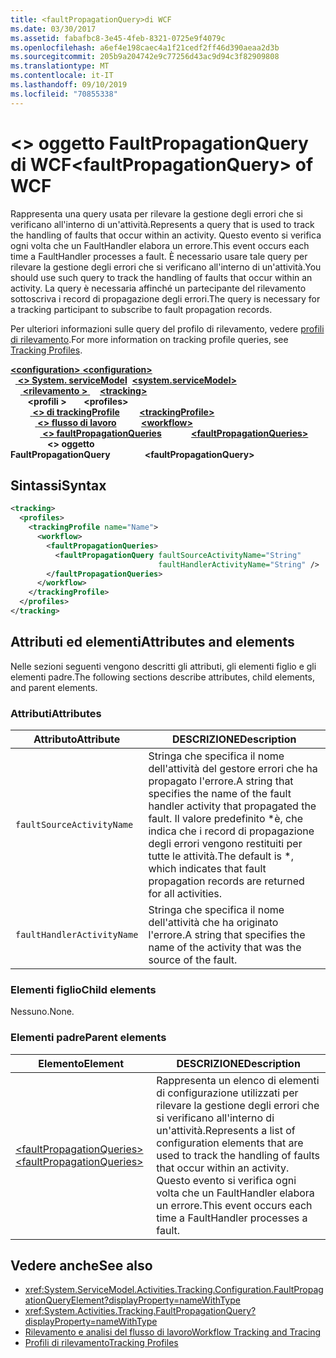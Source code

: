 ```yaml
---
title: <faultPropagationQuery>di WCF
ms.date: 03/30/2017
ms.assetid: fabafbc8-3e45-4feb-8321-0725e9f4079c
ms.openlocfilehash: a6ef4e198caec4a1f21cedf2ff46d390aeaa2d3b
ms.sourcegitcommit: 205b9a204742e9c77256d43ac9d94c3f82909808
ms.translationtype: MT
ms.contentlocale: it-IT
ms.lasthandoff: 09/10/2019
ms.locfileid: "70855338"
---
```

# <a name="faultpropagationquery-of-wcf"></a><span data-ttu-id="d2f8f-102">\<> oggetto FaultPropagationQuery di WCF</span><span class="sxs-lookup"><span data-stu-id="d2f8f-102">\<faultPropagationQuery> of WCF</span></span>

<span data-ttu-id="d2f8f-103">Rappresenta una query usata per rilevare la gestione degli errori che si verificano all'interno di un'attività.</span><span class="sxs-lookup"><span data-stu-id="d2f8f-103">Represents a query that is used to track the handling of faults that occur within an activity.</span></span>  <span data-ttu-id="d2f8f-104">Questo evento si verifica ogni volta che un FaultHandler elabora un errore.</span><span class="sxs-lookup"><span data-stu-id="d2f8f-104">This event occurs each time a FaultHandler processes a fault.</span></span> <span data-ttu-id="d2f8f-105">È necessario usare tale query per rilevare la gestione degli errori che si verificano all'interno di un'attività.</span><span class="sxs-lookup"><span data-stu-id="d2f8f-105">You should use such query to track the handling of faults that occur within an activity.</span></span> <span data-ttu-id="d2f8f-106">La query è necessaria affinché un partecipante del rilevamento sottoscriva i record di propagazione degli errori.</span><span class="sxs-lookup"><span data-stu-id="d2f8f-106">The query is necessary for a  tracking participant to subscribe to fault propagation records.</span></span>

<span data-ttu-id="d2f8f-107">Per ulteriori informazioni sulle query del profilo di rilevamento, vedere [profili di rilevamento](../../../windows-workflow-foundation/tracking-profiles.md).</span><span class="sxs-lookup"><span data-stu-id="d2f8f-107">For more information on tracking profile queries, see [Tracking Profiles](../../../windows-workflow-foundation/tracking-profiles.md).</span></span>

<span data-ttu-id="d2f8f-108">[ **\<configuration>** ](../configuration-element.md)</span><span class="sxs-lookup"><span data-stu-id="d2f8f-108">[**\<configuration>**](../configuration-element.md)</span></span>\
<span data-ttu-id="d2f8f-109">&nbsp;&nbsp;[ **\<> System. serviceModel**](system-servicemodel.md)</span><span class="sxs-lookup"><span data-stu-id="d2f8f-109">&nbsp;&nbsp;[**\<system.serviceModel>**](system-servicemodel.md)</span></span>\
<span data-ttu-id="d2f8f-110">&nbsp;&nbsp;&nbsp;&nbsp;[ **\<rilevamento >** ](tracking-of-wcf.md)</span><span class="sxs-lookup"><span data-stu-id="d2f8f-110">&nbsp;&nbsp;&nbsp;&nbsp;[**\<tracking>**](tracking-of-wcf.md)</span></span>\
<span data-ttu-id="d2f8f-111">&nbsp;&nbsp;&nbsp;&nbsp;&nbsp;&nbsp; **\<profili >** </span><span class="sxs-lookup"><span data-stu-id="d2f8f-111">&nbsp;&nbsp;&nbsp;&nbsp;&nbsp;&nbsp;**\<profiles>**</span></span>\
<span data-ttu-id="d2f8f-112">&nbsp;&nbsp;&nbsp;&nbsp;&nbsp;&nbsp;&nbsp;&nbsp;[ **\<> di trackingProfile**](trackingprofile-of-wcf.md)</span><span class="sxs-lookup"><span data-stu-id="d2f8f-112">&nbsp;&nbsp;&nbsp;&nbsp;&nbsp;&nbsp;&nbsp;&nbsp;[**\<trackingProfile>**](trackingprofile-of-wcf.md)</span></span>\
<span data-ttu-id="d2f8f-113">&nbsp;&nbsp;&nbsp;&nbsp;&nbsp;&nbsp;&nbsp;&nbsp;&nbsp;&nbsp;[ **\<> flusso di lavoro**](workflow-of-wcf.md)</span><span class="sxs-lookup"><span data-stu-id="d2f8f-113">&nbsp;&nbsp;&nbsp;&nbsp;&nbsp;&nbsp;&nbsp;&nbsp;&nbsp;&nbsp;[**\<workflow>**](workflow-of-wcf.md)</span></span>\
<span data-ttu-id="d2f8f-114">&nbsp;&nbsp;&nbsp;&nbsp;&nbsp;&nbsp;&nbsp;&nbsp;&nbsp;&nbsp;&nbsp;&nbsp;[ **\<> faultPropagationQueries**](faultpropagationqueries-of-wcf.md)</span><span class="sxs-lookup"><span data-stu-id="d2f8f-114">&nbsp;&nbsp;&nbsp;&nbsp;&nbsp;&nbsp;&nbsp;&nbsp;&nbsp;&nbsp;&nbsp;&nbsp;[**\<faultPropagationQueries>**](faultpropagationqueries-of-wcf.md)</span></span>\
<span data-ttu-id="d2f8f-115">&nbsp;&nbsp;&nbsp;&nbsp;&nbsp;&nbsp;&nbsp;&nbsp;&nbsp;&nbsp;&nbsp;&nbsp;&nbsp;&nbsp; **\<> oggetto FaultPropagationQuery**</span><span class="sxs-lookup"><span data-stu-id="d2f8f-115">&nbsp;&nbsp;&nbsp;&nbsp;&nbsp;&nbsp;&nbsp;&nbsp;&nbsp;&nbsp;&nbsp;&nbsp;&nbsp;&nbsp;**\<faultPropagationQuery>**</span></span>  

## <a name="syntax"></a><span data-ttu-id="d2f8f-116">Sintassi</span><span class="sxs-lookup"><span data-stu-id="d2f8f-116">Syntax</span></span>

```xml
<tracking>
  <profiles>
    <trackingProfile name="Name">
      <workflow>
        <faultPropagationQueries>
          <faultPropagationQuery faultSourceActivityName="String"
                                 faultHandlerActivityName="String" />
        </faultPropagationQueries>
      </workflow>
    </trackingProfile>
  </profiles>
</tracking>
```

## <a name="attributes-and-elements"></a><span data-ttu-id="d2f8f-117">Attributi ed elementi</span><span class="sxs-lookup"><span data-stu-id="d2f8f-117">Attributes and elements</span></span>

<span data-ttu-id="d2f8f-118">Nelle sezioni seguenti vengono descritti gli attributi, gli elementi figlio e gli elementi padre.</span><span class="sxs-lookup"><span data-stu-id="d2f8f-118">The following sections describe attributes, child elements, and parent elements.</span></span>

### <a name="attributes"></a><span data-ttu-id="d2f8f-119">Attributi</span><span class="sxs-lookup"><span data-stu-id="d2f8f-119">Attributes</span></span>

|<span data-ttu-id="d2f8f-120">Attributo</span><span class="sxs-lookup"><span data-stu-id="d2f8f-120">Attribute</span></span>|<span data-ttu-id="d2f8f-121">DESCRIZIONE</span><span class="sxs-lookup"><span data-stu-id="d2f8f-121">Description</span></span>|
|---------------|-----------------|
|`faultSourceActivityName`|<span data-ttu-id="d2f8f-122">Stringa che specifica il nome dell'attività del gestore errori che ha propagato l'errore.</span><span class="sxs-lookup"><span data-stu-id="d2f8f-122">A string that specifies the name of the fault handler activity that propagated the fault.</span></span> <span data-ttu-id="d2f8f-123">Il valore predefinito \*è, che indica che i record di propagazione degli errori vengono restituiti per tutte le attività.</span><span class="sxs-lookup"><span data-stu-id="d2f8f-123">The default is \*, which indicates that fault propagation records are returned for all activities.</span></span>|
|`faultHandlerActivityName`|<span data-ttu-id="d2f8f-124">Stringa che specifica il nome dell'attività che ha originato l'errore.</span><span class="sxs-lookup"><span data-stu-id="d2f8f-124">A string that specifies the name of the activity that was the source of the fault.</span></span>|

### <a name="child-elements"></a><span data-ttu-id="d2f8f-125">Elementi figlio</span><span class="sxs-lookup"><span data-stu-id="d2f8f-125">Child elements</span></span>

<span data-ttu-id="d2f8f-126">Nessuno.</span><span class="sxs-lookup"><span data-stu-id="d2f8f-126">None.</span></span>

### <a name="parent-elements"></a><span data-ttu-id="d2f8f-127">Elementi padre</span><span class="sxs-lookup"><span data-stu-id="d2f8f-127">Parent elements</span></span>

|<span data-ttu-id="d2f8f-128">Elemento</span><span class="sxs-lookup"><span data-stu-id="d2f8f-128">Element</span></span>|<span data-ttu-id="d2f8f-129">DESCRIZIONE</span><span class="sxs-lookup"><span data-stu-id="d2f8f-129">Description</span></span>|
|-------------|-----------------|
|[<span data-ttu-id="d2f8f-130">\<faultPropagationQueries></span><span class="sxs-lookup"><span data-stu-id="d2f8f-130">\<faultPropagationQueries></span></span>](faultpropagationqueries-of-wcf.md)|<span data-ttu-id="d2f8f-131">Rappresenta un elenco di elementi di configurazione utilizzati per rilevare la gestione degli errori che si verificano all'interno di un'attività.</span><span class="sxs-lookup"><span data-stu-id="d2f8f-131">Represents a list of configuration elements that are used to track the handling of faults that occur within an activity.</span></span>  <span data-ttu-id="d2f8f-132">Questo evento si verifica ogni volta che un FaultHandler elabora un errore.</span><span class="sxs-lookup"><span data-stu-id="d2f8f-132">This event occurs each time a FaultHandler processes a fault.</span></span>|

## <a name="see-also"></a><span data-ttu-id="d2f8f-133">Vedere anche</span><span class="sxs-lookup"><span data-stu-id="d2f8f-133">See also</span></span>

- <xref:System.ServiceModel.Activities.Tracking.Configuration.FaultPropagationQueryElement?displayProperty=nameWithType>
- <xref:System.Activities.Tracking.FaultPropagationQuery?displayProperty=nameWithType>
- [<span data-ttu-id="d2f8f-134">Rilevamento e analisi del flusso di lavoro</span><span class="sxs-lookup"><span data-stu-id="d2f8f-134">Workflow Tracking and Tracing</span></span>](../../../windows-workflow-foundation/workflow-tracking-and-tracing.md)
- [<span data-ttu-id="d2f8f-135">Profili di rilevamento</span><span class="sxs-lookup"><span data-stu-id="d2f8f-135">Tracking Profiles</span></span>](../../../windows-workflow-foundation/tracking-profiles.md)
